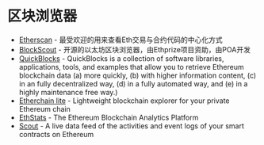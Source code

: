 # 区块浏览器





* [Etherscan](https://etherscan.io/) -   最受欢迎的用来查看Eth交易与合约代码的中心化方式
* [BlockScout](https://github.com/poanetwork/blockscout) -   开源的以太坊区块浏览器，由Ethprize项目资助，由POA开发
* [QuickBlocks](https://github.com/Great-Hill-Corporation/quickBlocks) - QuickBlocks is a collection of software libraries, applications, tools, and examples that allow you to retrieve Ethereum blockchain data \(a\) more quickly, \(b\) with higher information content, \(c\) in an fully decentralized way, \(d\) in a fully automated way, and \(e\) in a highly maintenance free way.\)
* [Etherchain lite](https://github.com/gobitfly/etherchain-light) - Lightweight blockchain explorer for your private Ethereum chain
* [EthStats](https://ethstats.io/) - The Ethereum Blockchain Analytics Platform
* [Scout](https://scout.cool/) - A live data feed of the activities and event logs of your smart contracts on Ethereum

